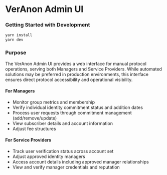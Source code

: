 # VerAnon Admin UI

### Getting Started with Development

```bash
yarn install
yarn dev
```

### Purpose

The VerAnon Admin UI provides a web interface for manual protocol operations, serving both Managers and Service Providers. While automated solutions may be preferred in production environments, this interface ensures direct protocol accessibility and operational visibility.

#### For Managers

- Monitor group metrics and membership
- Verify individual identity commitment status and addition dates
- Process user requests through commitment management (add/remove/update)
- View subscriber details and account information
- Adjust fee structures

#### For Service Providers

- Track user verification status across account set
- Adjust approved identity managers
- Access account details including approved manager relationships
- View and verify manager credentials and reputation
